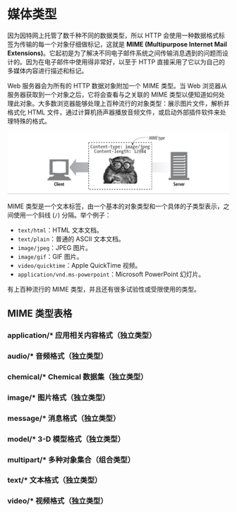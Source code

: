 # 媒体类型

因为因特网上托管了数千种不同的数据类型，所以 HTTP 会使用一种数据格式标签为传输的每一个对象仔细做标记，这就是 **MIME (Multipurpose Internet Mail Extensions)**。它起初是为了解决不同电子邮件系统之间传输消息遇到的问题而设计的。因为在电子邮件中使用得非常好，以至于 HTTP 直接采用了它以为自己的多媒体内容进行描述和标记。

Web 服务器会为所有的 HTTP 数据对象附加一个 MIME 类型。当 Web 浏览器从服务器获取到一个对象之后，它将会查看与之关联的 MIME 类型以便知道如何处理此对象。大多数浏览器能够处理上百种流行的对象类型：展示图片文件，解析并格式化 HTML 文件，通过计算机扬声器播放音频文件，或启动外部插件软件来处理特殊的格式。

![fig 1-3](../.assets/image/fig-1-3_mime-types-are-sent-back-with-the-data-content.png)

MIME 类型是一个文本标签，由一个基本的对象类型和一个具体的子类型表示，之间使用一个斜线 (`/`) 分隔。举个例子：

- `text/html`：HTML 文本文档。
- `text/plain`：普通的 ASCII 文本文档。
- `image/jpeg`：JPEG 图片。
- `image/gif`：GIF 图片。
- `video/quicktime`：Apple QuickTime 视频。
- `application/vnd.ms-powerpoint`：Microsoft PowerPoint 幻灯片。

有上百种流行的 MIME 类型，并且还有很多试验性或受限使用的类型。

## MIME 类型表格

### application/* 应用相关内容格式（独立类型）

### audio/* 音频格式（独立类型）

### chemical/* Chemical 数据集（独立类型）

### image/* 图片格式（独立类型）

### message/* 消息格式（独立类型）

### model/* 3-D 模型格式（独立类型）

### multipart/* 多种对象集合（组合类型）

### text/* 文本格式（独立类型）

### video/* 视频格式（独立类型）
